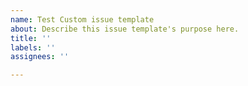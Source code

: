 ```yaml
---
name: Test Custom issue template
about: Describe this issue template's purpose here.
title: ''
labels: ''
assignees: ''

---
```



